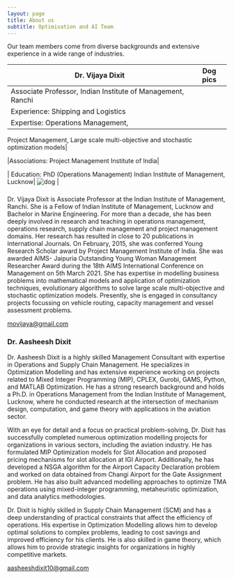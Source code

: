 ```yaml
---
layout: page
title: About us
subtitle: Optimisation and AI Team
---
```

Our team members come from diverse backgrounds and extensive experience in a wide range of industries.

| Dr. Vijaya Dixit                    | Dog pics                            |
| ----------------------------------- | ----------------------------------- |
| Associate Professor, Indian Institute of Management, Ranchi|
| Experience: Shipping and Logistics|
| Expertise: Operations Management,
Project Management,
Large scale multi-objective and stochastic
optimization models|

|Associations: Project Management Institute of India|

| Education: PhD (Operations Management) Indian Institute of Management, Lucknow| ![dog](https://example.com/dog.png) |

### 

Dr. Vijaya Dixit is Associate Professor at the Indian Institute of Management, Ranchi. She is a
Fellow of Indian Institute of Management, Lucknow and Bachelor in Marine Engineering. For more
than a decade, she has been deeply involved in research and teaching in operations management,
operations research, supply chain management and project management domains. Her research has
resulted in close to 20 publications in International Journals. On February, 2015, she was conferred
Young Research Scholar award by Project Management Institute of India. She was awarded AIMS-
Jaipuria Outstanding Young Woman Management Researcher Award during the 18th AIMS
International Conference on Management on 5th March 2021.
She has expertise in modelling business problems into mathematical models and application of
optimization techniques, evolutionary algorithms to solve large scale multi-objective and stochastic
optimization models. Presently, she is engaged in consultancy projects focussing on vehicle routing,
capacity management and vessel assessment problems.

<movijaya@gmail.com>

### Dr. Aasheesh Dixit

Dr. Aasheesh Dixit is a highly skilled Management Consultant with expertise in Operations and Supply Chain Management. He specializes in Optimization Modelling and has extensive experience working on projects related to Mixed Integer Programming (MIP), CPLEX, Gurobi, GAMS, Python, and MATLAB Optimization. He has a strong research background and holds a Ph.D. in Operations Management from the Indian Institute of Management, Lucknow, where he conducted research at the intersection of mechanism design, computation, and game theory with applications in the aviation sector.

With an eye for detail and a focus on practical problem-solving, Dr. Dixit has successfully completed numerous optimization modelling projects for organizations in various sectors, including the aviation industry. He has formulated MIP Optimization models for Slot Allocation and proposed pricing mechanisms for slot allocation at IGI Airport. Additionally, he has developed a NSGA algorithm for the Airport Capacity Declaration problem and worked on data obtained from Changi Airport for the Gate Assignment problem. He has also built advanced modelling approaches to optimize TMA operations using mixed-integer programming, metaheuristic optimization, and data analytics methodologies.

Dr. Dixit is highly skilled in Supply Chain Management (SCM) and has a deep understanding of practical constraints that affect the efficiency of operations. His expertise in Optimization Modelling allows him to develop optimal solutions to complex problems, leading to cost savings and improved efficiency for his clients. He is also skilled in game theory, which allows him to provide strategic insights for organizations in highly competitive markets.

<aasheeshdixit10@gmail.com>
